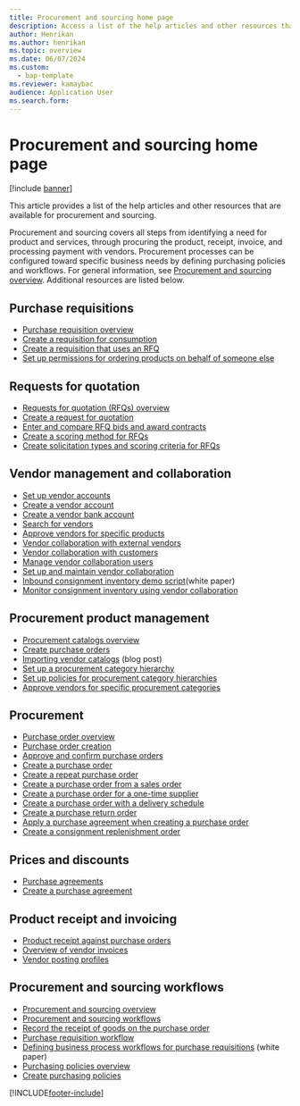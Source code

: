 ```yaml
---
title: Procurement and sourcing home page
description: Access a list of the help articles and other resources that are available for Procurement and sourcing, including a list of requisitions and requests for quotation.
author: Henrikan
ms.author: henrikan
ms.topic: overview
ms.date: 06/07/2024
ms.custom: 
  - bap-template
ms.reviewer: kamaybac
audience: Application User
ms.search.form:
---
```


# Procurement and sourcing home page

[!include [banner](../includes/banner.md)]

This article provides a list of the help articles and other resources that are available for procurement and sourcing.

Procurement and sourcing covers all steps from identifying a need for product and services, through procuring the product, receipt, invoice, and processing payment with vendors. Procurement processes can be configured toward specific business needs by defining purchasing policies and workflows. For general information, see [Procurement and sourcing overview](procurement-sourcing-overview.md). Additional resources are listed below.

## Purchase requisitions

- [Purchase requisition overview](purchase-requisitions-overview.md)
- [Create a requisition for consumption](tasks/create-requisition-consumption.md)
- [Create a requisition that uses an RFQ](tasks/create-requisition-uses-rfq.md)
- [Set up permissions for ordering products on behalf of someone else](tasks/set-up-permissions-ordering-products.md)

## Requests for quotation

- [Requests for quotation (RFQs) overview](request-quotations.md)
- [Create a request for quotation](tasks/create-request-quotation.md)
- [Enter and compare RFQ bids and award contracts](tasks/enter-compare-rfq-bids-award-contracts.md)
- [Create a scoring method for RFQs](tasks/create-scoring-method-rfqs.md)
- [Create solicitation types and scoring criteria for RFQs](tasks/create-solicitation-types-scoring-criteria-rfqs.md)

## Vendor management and collaboration

- [Set up vendor accounts](set-up-vendor-accounts.md)
- [Create a vendor account](tasks/create-vendor-account.md)
- [Create a vendor bank account](tasks/create-vendor-bank-account.md)
- [Search for vendors](tasks/search-vendors.md)
- [Approve vendors for specific products](tasks/approve-vendors-specific-products.md)
- [Vendor collaboration with external vendors](vendor-collaboration-work-external-vendors.md)
- [Vendor collaboration with customers](vendor-collaboration-work-customers-dynamics-365-operations.md)
- [Manage vendor collaboration users](manage-vendor-collaboration-users.md)
- [Set up and maintain vendor collaboration](set-up-maintain-vendor-collaboration.md)
- [Inbound consignment inventory demo script](https://www.microsoft.com/download/details.aspx?id=101945)(white paper)
- [Monitor consignment inventory using vendor collaboration](../inventory/tasks/monitor-consignment-inventory-vendor-collaboration.md)

## Procurement product management

- [Procurement catalogs overview](procurement-catalogs.md)
- [Create purchase orders](tasks/create-procurement-catalog.md)
- [Importing vendor catalogs](https://blogs.msdn.microsoft.com/dynamicsaxscm/2016/05/25/vendor-catalogs-in-dynamics-ax/) (blog post)
- [Set up a procurement category hierarchy](tasks/set-up-procurement-category-hierarchy.md)
- [Set up policies for procurement category hierarchies](tasks/set-up-policies-procurement-category-hierarchies.md)
- [Approve vendors for specific procurement categories](tasks/approve-vendors-specific-procurement-categories.md)

## Procurement

- [Purchase order overview](purchase-order-overview.md)
- [Purchase order creation](purchase-order-creation.md)
- [Approve and confirm purchase orders](purchase-order-approval-confirmation.md)
- [Create a purchase order](tasks/create-purchase-order.md)
- [Create a repeat purchase order](tasks/create-repeat-purchase-order.md)
- [Create a purchase order from a sales order](../sales-marketing/tasks/create-purchase-order-sales-order.md)
- [Create a purchase order for a one-time supplier](tasks/create-purchase-order-one-time-supplier.md)
- [Create a purchase order with a delivery schedule](tasks/create-purchase-order-delivery-schedule.md)
- [Create a purchase return order](tasks/create-purchase-return-order.md)
- [Apply a purchase agreement when creating a purchase order](tasks/create-purchase-release-order-purchase-agreement.md)
- [Create a consignment replenishment order](../inventory/tasks/create-consignment-replenishment-order.md)

## Prices and discounts

- [Purchase agreements](purchase-agreements.md)
- [Create a purchase agreement](tasks/create-purchase-agreement.md)

## Product receipt and invoicing

- [Product receipt against purchase orders](product-receipt-against-purchase-orders.md)
- [Overview of vendor invoices](../../finance/accounts-payable/vendor-invoices-overview.md)
- [Vendor posting profiles](../../finance/accounts-payable/vendor-posting-profiles.md)

## Procurement and sourcing workflows

- [Procurement and sourcing overview](procurement-sourcing-overview.md)
- [Procurement and sourcing workflows](procurement-sourcing-workflows.md)
- [Record the receipt of goods on the purchase order](tasks/record-receipt-goods-purchase-order.md)
- [Purchase requisition workflow](purchase-requisitions-workflow.md)
- [Defining business process workflows for purchase requisitions](https://www.microsoft.com/download/details.aspx?id=101821) (white paper)
- [Purchasing policies overview](purchase-policies.md)
- [Create purchasing policies](tasks/create-purchasing-policies.md)

[!INCLUDE[footer-include](../../includes/footer-banner.md)]
